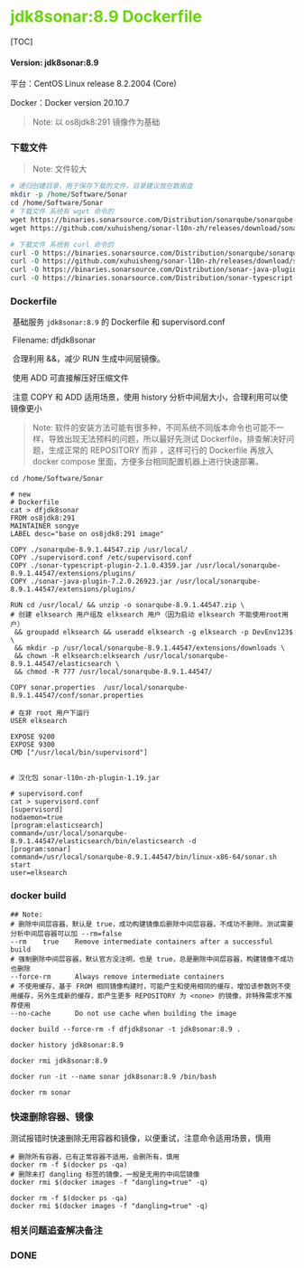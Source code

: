 # <font color=#69D600>jdk8sonar:8.9 Dockerfile</font>

[TOC]

#### Version: jdk8sonar:8.9

平台：CentOS Linux release 8.2.2004 (Core)

Docker：Docker version 20.10.7

> Note: 以 os8jdk8:291 镜像作为基础



### 下载文件

> Note: 文件较大

```perl
# 递归创建目录，用于保存下载的文件，目录建议放在数据盘
mkdir -p /home/Software/Sonar
cd /home/Software/Sonar
# 下载文件 系统有 wget 命令的
wget https://binaries.sonarsource.com/Distribution/sonarqube/sonarqube-8.9.1.44547.zip
wget https://github.com/xuhuisheng/sonar-l10n-zh/releases/download/sonar-l10n-zh-plugin-8.9/sonar-l10n-zh-plugin-8.9.jar

# 下载文件 系统有 curl 命令的
curl -O https://binaries.sonarsource.com/Distribution/sonarqube/sonarqube-8.9.1.44547.zip
curl -O https://github.com/xuhuisheng/sonar-l10n-zh/releases/download/sonar-l10n-zh-plugin-8.9/sonar-l10n-zh-plugin-8.9.jar
curl -O https://binaries.sonarsource.com/Distribution/sonar-java-plugin/sonar-java-plugin-7.2.0.26923.jar
curl -O https://binaries.sonarsource.com/Distribution/sonar-typescript-plugin/sonar-typescript-plugin-2.1.0.4359.jar

```



### Dockerfile

​		基础服务 `jdk8sonar:8.9` 的 Dockerfile 和 supervisord.conf

​		Filename: dfjdk8sonar

​		合理利用 &&，减少 RUN 生成中间层镜像。

​		使用 ADD 可直接解压好压缩文件

​		注意 COPY 和 ADD 适用场景，使用 history 分析中间层大小，合理利用可以使镜像更小

> Note: 软件的安装方法可能有很多种，不同系统不同版本命令也可能不一样，导致出现无法预料的问题，所以最好先测试 Dockerfile，排查解决好问题，生成正常的 REPOSITORY 而非 <none> ，这样可行的 Dockerfile 再放入 docker compose 里面，方便多台相同配置机器上进行快速部署。

```
cd /home/Software/Sonar

# new
# Dockerfile
cat > dfjdk8sonar
FROM os8jdk8:291
MAINTAINER songye
LABEL desc="base on os8jdk8:291 image"

COPY ./sonarqube-8.9.1.44547.zip /usr/local/
COPY ./supervisord.conf /etc/supervisord.conf
COPY ./sonar-typescript-plugin-2.1.0.4359.jar /usr/local/sonarqube-8.9.1.44547/extensions/plugins/
COPY ./sonar-java-plugin-7.2.0.26923.jar /usr/local/sonarqube-8.9.1.44547/extensions/plugins/

RUN cd /usr/local/ && unzip -o sonarqube-8.9.1.44547.zip \
# 创建 elksearch 用户组及 elksearch 用户（因为启动 elksearch 不能使用root用户）
 && groupadd elksearch && useradd elksearch -g elksearch -p DevEnv123$ \
 && mkdir -p /usr/local/sonarqube-8.9.1.44547/extensions/downloads \
 && chown -R elksearch:elksearch /usr/local/sonarqube-8.9.1.44547/elasticsearch \
 && chmod -R 777 /usr/local/sonarqube-8.9.1.44547/

COPY sonar.properties  /usr/local/sonarqube-8.9.1.44547/conf/sonar.properties

# 在非 root 用户下运行
USER elksearch

EXPOSE 9200
EXPOSE 9300
CMD ["/usr/local/bin/supervisord"]


# 汉化包 sonar-l10n-zh-plugin-1.19.jar

# supervisord.conf
cat > supervisord.conf
[supervisord]
nodaemon=true
[program:elasticsearch]
command=/usr/local/sonarqube-8.9.1.44547/elasticsearch/bin/elasticsearch -d
[program:sonar]
command=/usr/local/sonarqube-8.9.1.44547/bin/linux-x86-64/sonar.sh start
user=elksearch

```



### docker build

```
## Note: 
# 删除中间层容器，默认是 true，成功构建镜像后删除中间层容器，不成功不删除。测试需要分析中间层容器可以加 --rm=false
--rm	true	Remove intermediate containers after a successful build
# 强制删除中间层容器，默认官方没注明，也是 true，总是删除中间层容器，构建镜像不成功也删除
--force-rm		Always remove intermediate containers
# 不使用缓存，基于 FROM 相同镜像构建时，可能产生和使用相同的缓存，增加该参数则不使用缓存，另外生成新的缓存，即产生更多 REPOSITORY 为 <none> 的镜像，非特殊需求不推荐使用
--no-cache		Do not use cache when building the image

docker build --force-rm -f dfjdk8sonar -t jdk8sonar:8.9 .

docker history jdk8sonar:8.9

docker rmi jdk8sonar:8.9

docker run -it --name sonar jdk8sonar:8.9 /bin/bash

docker rm sonar

```



### 快速删除容器、镜像

​		测试报错时快速删除无用容器和镜像，以便重试，注意命令适用场景，慎用

```
# 删除所有容器，已有正常容器不适用，会删所有，慎用
docker rm -f $(docker ps -qa)
# 删除未打 dangling 标签的镜像，一般是无用的中间层镜像
docker rmi $(docker images -f "dangling=true" -q)

docker rm -f $(docker ps -qa)
docker rmi $(docker images -f "dangling=true" -q)

```







### 相关问题追查解决备注







### DONE